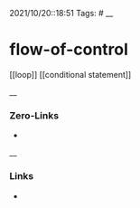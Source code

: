 2021/10/20::18:51
Tags: #
__
# flow-of-control
[[loop]]
[[conditional statement]]


__
### Zero-Links
-
__
### Links
-


